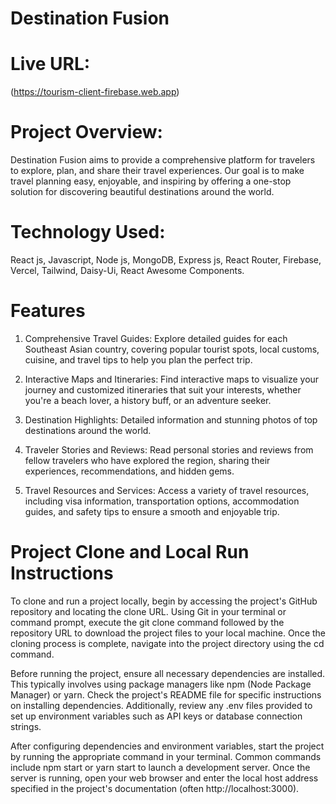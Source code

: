 # Destination Fusion

# Live URL:   
(https://tourism-client-firebase.web.app)   
# Project Overview:    
Destination Fusion aims to provide a comprehensive platform for travelers to explore, plan, and share their travel experiences. Our goal is to make travel planning easy, enjoyable, and inspiring by offering a one-stop solution for discovering beautiful destinations around the world.

# Technology Used:  
React js, Javascript, Node js, MongoDB, Express js, React Router, Firebase, Vercel, Tailwind, Daisy-Ui, React
Awesome Components.

# Features

1. Comprehensive Travel Guides: 
Explore detailed guides for each Southeast Asian country, covering popular tourist spots, local customs, cuisine, and travel tips to help you plan the perfect trip.

2. Interactive Maps and Itineraries: 
Find interactive maps to visualize your journey and customized itineraries that suit your interests, whether you're a beach lover, a history buff, or an adventure seeker.

3. Destination Highlights: Detailed information and stunning photos of top destinations around the world.

4. Traveler Stories and Reviews: 
Read personal stories and reviews from fellow travelers who have explored the region, sharing their experiences, recommendations, and hidden gems.

5. Travel Resources and Services: 
Access a variety of travel resources, including visa information, transportation options, accommodation guides, and safety tips to ensure a smooth and enjoyable trip.

# Project Clone and Local Run Instructions  
To clone and run a project locally, begin by accessing the project's GitHub repository and locating the clone URL. Using Git in your terminal or command prompt, execute the git clone command followed by the repository URL to download the project files to your local machine. Once the cloning process is complete, navigate into the project directory using the cd command.

Before running the project, ensure all necessary dependencies are installed. This typically involves using package managers like npm (Node Package Manager) or yarn. Check the project's README file for specific instructions on installing dependencies. Additionally, review any .env files provided to set up environment variables such as API keys or database connection strings.

After configuring dependencies and environment variables, start the project by running the appropriate command in your terminal. Common commands include npm start or yarn start to launch a development server. Once the server is running, open your web browser and enter the local host address specified in the project's documentation (often http://localhost:3000).

